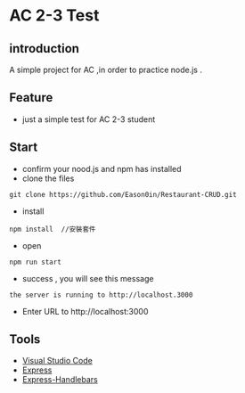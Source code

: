  # AC 2-3 Test

## introduction 
A simple project for AC ,in order to practice node.js .

## Feature
- just a simple test for AC 2-3 student

## Start
- confirm your nood.js and npm has installed
- clone the files
```
git clone https://github.com/Eason0in/Restaurant-CRUD.git
```

- install
```
npm install  //安裝套件
``` 

- open
```
npm run start
```

- success , you will see this message
```
the server is running to http://localhost.3000
```

- Enter URL to http://localhost:3000

## Tools
- [Visual Studio Code](https://code.visualstudio.com/)
- [Express](https://www.npmjs.com/package/express)
- [Express-Handlebars](https://www.npmjs.com/package/express-handlebars)